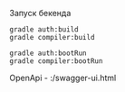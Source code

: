 Запуск бекенда 
```
gradle auth:build
gradle compiler:build

gradle auth:bootRun
gradle compiler:bootRun
```

OpenApi - <server>:<port>/swagger-ui.html
